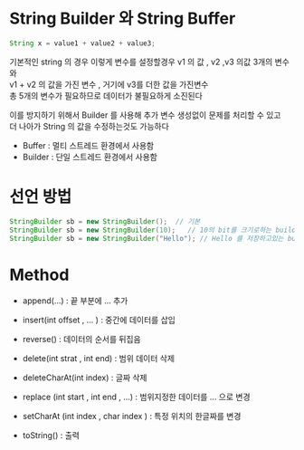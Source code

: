 # String Builder 와 String Buffer
```java
String x = value1 + value2 + value3;
```
기본적인 string 의 경우 이렇게 변수를 설정할경우
v1 의 값 , v2 ,v3 의값 3개의 변수와  
v1 + v2 의 값을 가진 변수 , 거기에 v3를 더한 값을 가진변수  
총 5개의 변수가 필요하므로 데이터가 불필요하게 소진된다  
  
이를 방지하기 위해서 Builder 를 사용해 추가 변수 생성없이 문제를 처리할 수 있고  
더 나아가 String 의 값을 수정하는것도 가능하다  
  
* Buffer : 멀티 스트레드 환경에서 사용함  
* Builder : 단일 스트레드 환경에서 사용함  
  
# 선언 방법
```java
StringBuilder sb = new StringBuilder();  // 기본
StringBuilder sb = new StringBuilder(10);   // 10의 bit를 크기로하는 builder 생성
StringBuilder sb = new StringBuilder("Hello"); // Hello 를 저장하고있는 builder 생성
```
  
# Method
* append(...)               : 끝 부분에 ... 추가  
* insert(int offset , ... ) : 중간에 데이터를 삽입  
* reverse()                 : 데이터의 순서를 뒤집음 
* delete(int strat , int end)         : 범위 데이터 삭제  
* deleteCharAt(int index)             : 글짜 삭제  
* replace (int start , int end , ...) : 범위지정한 데이터를 ... 으로 변경  
* setCharAt (int index , char index ) : 특정 위치의 한글짜를 변경  
  
* toString() : 출력
  

